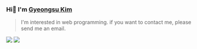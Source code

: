 ### Hi👋 I'm [Gyeongsu Kim](https://gyeongsukim1.github.io/)
> I'm interested in web programming. if you want to contact me, please send me an email.
<p>
  <a href="https://github.com/GyeongSuKim1/" target="_blank"><img src="https://img.shields.io/badge/GyeongSuKim1-181717?style=flat-square&logo=GitHub&logoColor=white"/></a>
  <a href="mailto:rla04722@naver.com" target="_blank"><img src="https://img.shields.io/badge/rla04722@naver.com-brightgreen?style=flat-square&logo=Gmail&logoColor=white"/></a>
</p>
